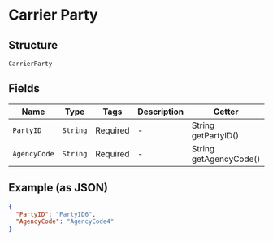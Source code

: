 
# Carrier Party

## Structure

`CarrierParty`

## Fields

| Name | Type | Tags | Description | Getter | Setter |
|  --- | --- | --- | --- | --- | --- |
| `PartyID` | `String` | Required | - | String getPartyID() | setPartyID(String partyID) |
| `AgencyCode` | `String` | Required | - | String getAgencyCode() | setAgencyCode(String agencyCode) |

## Example (as JSON)

```json
{
  "PartyID": "PartyID6",
  "AgencyCode": "AgencyCode4"
}
```

